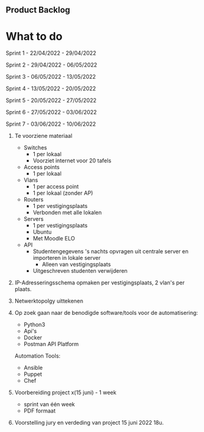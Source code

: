## Product Backlog

# What to do

Sprint 1 - 22/04/2022 - 29/04/2022

Sprint 2 - 29/04/2022 - 06/05/2022

Sprint 3 - 06/05/2022 - 13/05/2022

Sprint 4 - 13/05/2022 - 20/05/2022

Sprint 5 - 20/05/2022 - 27/05/2022

Sprint 6 - 27/05/2022 - 03/06/2022

Sprint 7 - 03/06/2022 - 10/06/2022


1) Te voorziene materiaal
	- Switches
		- 1 per lokaal
		- Voorziet internet voor 20 tafels
	- Access points
		- 1 per lokaal
	- Vlans
		- 1 per access point
		- 1 per lokaal (zonder AP)
	- Routers
		- 1 per vestigingsplaats
		- Verbonden met alle lokalen
	- Servers
		- 1 per vestigingsplaats
		- Ubuntu
		- Met Moodle ELO
	- API
		- Studentengegevens 's nachts opvragen uit centrale server en importeren in lokale server
			- Alleen van vestigingsplaats
		- Uitgeschreven studenten verwijderen

2) IP-Adresseringsschema opmaken per vestigingsplaats, 2 vlan's per plaats.

3) Netwerktopolgy uittekenen 

3) Op zoek gaan naar de benodigde software/tools voor de automatisering:
	-	Python3
	-	Api's
	-	Docker
	-	Postman API Platform
	
	Automation Tools:
	-	Ansible
	-	Puppet
	-	Chef
	
4) Voorbereiding project x(15 juni) - 1 week
	-	sprint van één week
	-	PDF formaat
	
5) Voorstelling jury en verdeding van project 15 juni 2022 18u.

	
